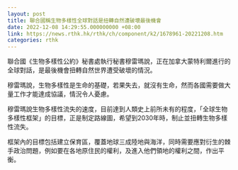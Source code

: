 ```yaml
---
layout: post
title: 聯合國稱生物多樣性全球對話是扭轉自然遭破壞最後機會
date: 2022-12-08 14:29:55.000000000 +08:00
link: https://news.rthk.hk/rthk/ch/component/k2/1678961-20221208.htm
categories: rthk
---
```


聯合國《生物多樣性公約》秘書處執行秘書穆雷瑪說，正在加拿大蒙特利爾進行的全球對話，是最後機會扭轉自然世界遭受破壞的情況。

穆雷瑪說，生物多樣性是生命的基礎，若果失去，就沒有生命，然而各國需要做大量工作才能達成協議，情況令人憂慮。

穆雷瑪說生物多樣性流失的速度，目前達到人類史上前所未有的程度，「全球生物多樣性框架」的目標，正是制定路線圖，希望到2030年時，制止並扭轉生物多樣性流失。

框架內的目標包括建立保育區，覆蓋地球三成陸地與海洋，同時需要應對衍生的棘手政治問題，例如要在各地原住民的權利，及進入他們領地的權利之間，作出平衡。
